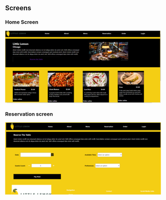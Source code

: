 ## Screens

### Home Screen
![screen 1](.\src\images\Screen1.PNG)

### Reservation screen
![screen 2](.\src\images\Screen2.PNG)
